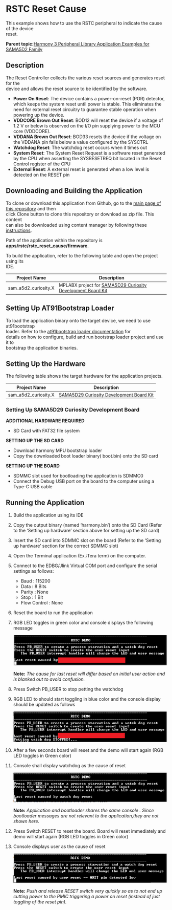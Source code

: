 # RSTC Reset Cause

This example shows how to use the RSTC peripheral to indicate the cause of the device<br /> reset.

**Parent topic:**[Harmony 3 Peripheral Library Application Examples for SAMA5D2 Family](GUID-3730E5D6-911C-4BCA-9955-26D7EB66B585.md)

## Description

The Reset Controller collects the various reset sources and generates reset for the<br /> device and allows the reset source to be identified by the software.

-   **Power On Reset**: The device contains a power-on-reset \(POR\) detector, which keeps the system reset until power is stable. This eliminates the need for external reset circuitry to guarantee stable operation when powering up the device.
-   **VDDCORE Brown Out Reset**: BOD12 will reset the device if a voltage of 1.2 V or below is observed on the I/O pin supplying power to the MCU core \(VDDCORE\).
-   **VDDANA Brown Out Reset**: BOD33 resets the device if the voltage on the VDDANA pin falls below a value configured by the SYSCTRL
-   **Watchdog Reset**: The watchdog reset occurs when it times out
-   **System Reset**: The System Reset Request is a software reset generated by the CPU when asserting the SYSRESETREQ bit located in the Reset Control register of the CPU
-   **External Reset**: A external reset is generated when a low level is detected on the RESET pin

## Downloading and Building the Application

To clone or download this application from Github, go to the [main page of this repository](https://github.com/Microchip-MPLAB-Harmony/csp_apps_sam_a5d2) and then<br /> click Clone button to clone this repository or download as zip file. This content<br /> can also be downloaded using content manager by following these [instructions](https://github.com/Microchip-MPLAB-Harmony/contentmanager/wiki).

Path of the application within the repository is<br /> **apps/rstc/rstc\_reset\_cause/firmware**.

To build the application, refer to the following table and open the project using its<br /> IDE.

|Project Name|Description|
|------------|-----------|
|sam\_a5d2\_curiosity.X|MPLABX project for [SAMA5D29 Curiosity Development Board Kit](https://www.microchip.com/en-us/development-tool/EV07R15A)|

## Setting Up AT91Bootstrap Loader

To load the application binary onto the target device, we need to use at91bootstrap<br /> loader. Refer to the [at91bootstrap loader documentation](GUID-DA6B998E-C5DD-4566-BB08-7DC124553FBF.md) for<br /> details on how to configure, build and run bootstrap loader project and use it to<br /> bootstrap the application binaries.

## Setting Up the Hardware

The following table shows the target hardware for the application projects.

|Project Name|Description|
|------------|-----------|
|sam\_a5d2\_curiosity.X|[SAMA5D29 Curiosity Development Board Kit](https://www.microchip.com/en-us/development-tool/EV07R15A)|

### Setting Up SAMA5D29 Curiosity Development Board

**ADDITIONAL HARDWARE REQUIRED**

-   SD Card with FAT32 file system

**SETTING UP THE SD CARD**

-   Download harmony MPU bootstrap loader
-   Copy the downloaded boot loader binary\( boot.bin\) onto the SD card

**SETTING UP THE BOARD**

-   SDMMC slot used for bootloading the application is SDMMC0
-   Connect the Debug USB port on the board to the computer using a Type-C USB cable

## Running the Application

1.  Build the application using its IDE
2.  Copy the output binary \(named ‘harmony.bin’\) onto the SD Card \(Refer to the ‘Setting up hardware’ section above for setting up the SD card\)
3.  Insert the SD card into SDMMC slot on the board \(Refer to the ‘Setting up hardware’ section for the correct SDMMC slot\)
4.  Open the Terminal application \(Ex.:Tera term\) on the computer.
5.  Connect to the EDBG/Jlink Virtual COM port and configure the serial settings as follows:
    -   Baud : 115200
    -   Data : 8 Bits
    -   Parity : None
    -   Stop : 1 Bit
    -   Flow Control : None
6.  Reset the board to run the application
7.  RGB LED toggles in green color and console displays the following message

    ![](GUID-8F443E68-8865-4FC9-BA98-0DD759D60EE2-low.png)

    **Note:** *The cause for last reset will differ based on initial user action and is blanked out to avoid confusion.*

8.  Press Switch PB\_USER to stop petting the watchdog
9.  RGB LED to should start toggling in blue color and the console display should be updated as follows

    ![](GUID-6DA98D92-B2BD-4FE9-A625-D9A14E2DCCB6-low.png)

10. After a few seconds board will reset and the demo will start again \(RGB LED toggles in Green color\)
11. Console shall display watchdog as the cause of reset

    ![](GUID-3F9074F2-8489-42A5-A0FA-52FAC67EEDDF-low.png)

    **Note:** *Application and bootloader shares the same console . Since bootloader messages are not relevant to the application,they are not shown here.*

12. Press Switch RESET to reset the board. Board will reset immediately and demo will start again \(RGB LED toggles in Green color\)
13. Console displays user as the cause of reset

    ![](GUID-B8CD3EA6-3E6F-4B34-A1AF-735FD39238B5-low.png)

    **Note:** *Push and release RESET switch very quickly so as to not end up cutting power to the PMIC triggering a power on reset \(instead of just toggling of the reset pin\).*


